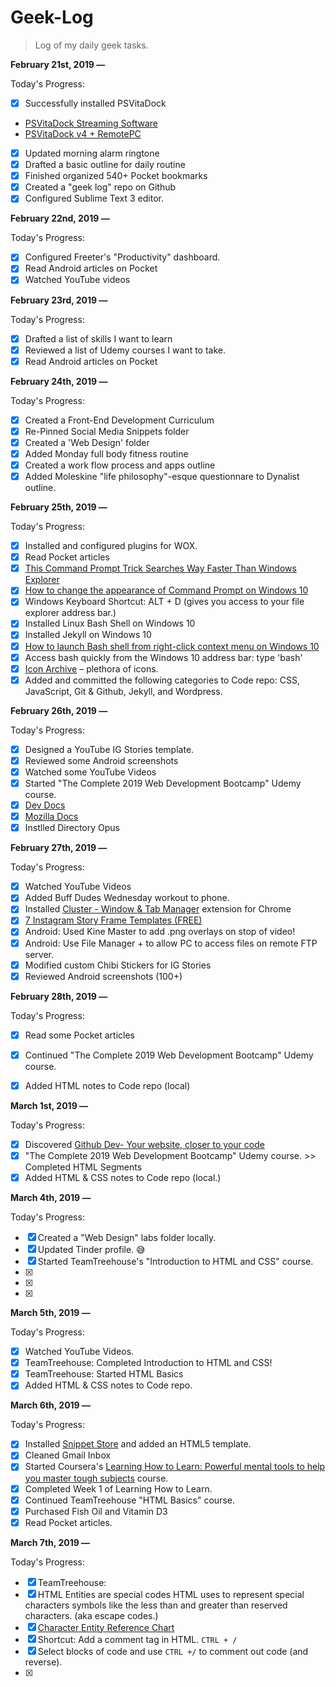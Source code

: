 # Geek-Log
> Log of my daily geek tasks.

**February 21st, 2019 —**

Today's Progress: 

- [x] Successfully installed PSVitaDock
- [PSVitaDock Streaming Software](https://www.youtube.com/watch?v=or51dW7Iz-U)
- [PSVitaDock v4 + RemotePC](https://github.com/lazydevyo/PSVitaDock/releases)

- [x] Updated morning alarm ringtone
- [x] Drafted a basic outline for daily routine
- [x] Finished organized 540+ Pocket bookmarks
- [x] Created a "geek log" repo on Github
- [x] Configured Sublime Text 3 editor.

**February 22nd, 2019 —**

Today's Progress: 

- [x] Configured Freeter's "Productivity" dashboard.
- [x] Read Android articles on Pocket
- [x] Watched YouTube videos

**February 23rd, 2019 —**

Today's Progress: 

- [x] Drafted a list of skills I want to learn
- [x] Reviewed a list of Udemy courses I want to take.
- [x] Read Android articles on Pocket

**February 24th, 2019 —**

Today's Progress: 

- [x] Created a Front-End Development Curriculum
- [x] Re-Pinned Social Media Snippets folder
- [x] Created a 'Web Design' folder
- [x] Added Monday full body fitness routine
- [x] Created a work flow process and apps outline
- [x] Added Moleskine "life philosophy"-esque questionnare to Dynalist outline.

**February 25th, 2019 —**

Today's Progress: 

- [x] Installed and configured plugins for WOX.
- [x] Read Pocket articles
- [x] [This Command Prompt Trick Searches Way Faster Than Windows Explorer](https://www.howtogeek.com/fyi/this-command-prompt-trick-searches-way-faster-than-windows-explorer/)
- [x] [How to change the appearance of Command Prompt on Windows 10](https://www.windowscentral.com/how-change-appearance-command-prompt-windows-10)
- [x] Windows Keyboard Shortcut: ALT + D (gives you access to your file explorer address bar.)
- [x] Installed Linux Bash Shell on Windows 10
- [x] Installed Jekyll on Windows 10
- [x] [How to launch Bash shell from right-click context menu on Windows 10](https://www.windowscentral.com/how-launch-bash-shell-right-click-context-menu-windows-10)
- [x] Access bash quickly from the Windows 10 address bar: type 'bash'
- [x] [Icon Archive](http://www.iconarchive.com/) –  plethora of icons.
- [x] Added and committed the following categories to Code repo: CSS, JavaScript, Git & Github, Jekyll, and Wordpress.

**February 26th, 2019 —**

Today's Progress: 

- [x] Designed a YouTube IG Stories template.
- [x] Reviewed some Android screenshots
- [x] Watched some YouTube Videos
- [x] Started "The Complete 2019 Web Development Bootcamp" Udemy course.
- [x] [Dev Docs](https://devdocs.io/)
- [x] [Mozilla Docs](https://developer.mozilla.org/en-US/)
- [x] Instlled Directory Opus

**February 27th, 2019 —**

Today's Progress: 

- [x] Watched YouTube Videos
- [x] Added Buff Dudes Wednesday workout to phone.
- [x] Installed [Cluster - Window & Tab Manager](https://chrome.google.com/webstore/detail/cluster-window-tab-manage/aadahadfdmiibmdhfmpbeeebejmjnkef/related?hl=en) extension for Chrome
- [x] [7 Instagram Story Frame Templates (FREE)](https://www.youtube.com/watch?v=GDZf7xS5rd4)
- [x] Android: Used Kine Master to add .png overlays on stop of video!
- [x] Android: Use File Manager + to allow PC to access files on remote FTP server.
- [x] Modified custom Chibi Stickers for IG Stories
- [x] Reviewed Android screenshots (100+)

**February 28th, 2019 —**

Today's Progress: 

- [x] Read some Pocket articles
- [x] Continued "The Complete 2019 Web Development Bootcamp" Udemy course.
- [x] Added HTML notes to Code repo (local)


**March 1st, 2019 —**

Today's Progress: 

- [x] Discovered [Github Dev- Your website, closer to your code](https://github.dev/)
- [x] "The Complete 2019 Web Development Bootcamp" Udemy course. >> Completed HTML Segments
- [x] Added HTML & CSS notes to Code repo (local.)

**March 4th, 2019 —**

Today's Progress: 

- [x] Created a "Web Design" labs folder locally.
- [x] Updated Tinder profile. 😅
- [x] Started TeamTreehouse's "Introduction to HTML and CSS" course.
- [x] 
- [x] 
- [x] 

**March 5th, 2019 —**

Today's Progress: 

- [x] Watched YouTube Videos.
- [x] TeamTreehouse: Completed Introduction to HTML and CSS!
- [x] TeamTreehouse: Started HTML Basics
- [x] Added HTML & CSS notes to Code repo.

**March 6th, 2019 —**

Today's Progress: 

- [x] Installed [Snippet Store](https://github.com/ZeroX-DG/SnippetStore) and added an HTML5 template.
- [x] Cleaned Gmail Inbox
- [x] Started Coursera's [Learning How to Learn: Powerful mental tools to help you master tough subjects](https://www.coursera.org/learn/learning-how-to-learn) course.
- [x] Completed Week 1 of Learning How to Learn.
- [x] Continued TeamTreehouse "HTML Basics" course.
- [x] Purchased Fish Oil and Vitamin D3
- [x] Read Pocket articles.

**March 7th, 2019 —**

Today's Progress: 

- [x] TeamTreehouse:
- [x] HTML Entities are special codes HTML uses to represent special characters symbols like the less than and greater than reserved characters. (aka escape codes.)
- [x] [Character Entity Reference Chart](https://dev.w3.org/html5/html-author/charref)
- [x] Shortcut: Add a comment tag in HTML. `CTRL + /`
- [x] Select blocks of code and use `CTRL +/` to comment out code (and reverse).
- [x] 

